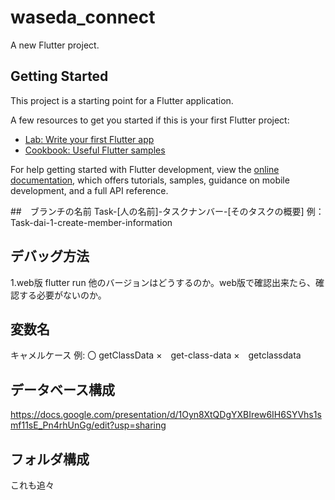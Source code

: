 # waseda_connect

A new Flutter project.

## Getting Started

This project is a starting point for a Flutter application.

A few resources to get you started if this is your first Flutter project:

- [Lab: Write your first Flutter app](https://docs.flutter.dev/get-started/codelab)
- [Cookbook: Useful Flutter samples](https://docs.flutter.dev/cookbook)

For help getting started with Flutter development, view the
[online documentation](https://docs.flutter.dev/), which offers tutorials,
samples, guidance on mobile development, and a full API reference.

##　ブランチの名前
Task-[人の名前]-タスクナンバー-[そのタスクの概要]
例：Task-dai-1-create-member-information

## デバッグ方法
1.web版
    flutter run
他のバージョンはどうするのか。web版で確認出来たら、確認する必要がないのか。

## 変数名
キャメルケース
例:
〇 getClassData
×　get-class-data
×　getclassdata

## データベース構成
https://docs.google.com/presentation/d/1Oyn8XtQDgYXBIrew6IH6SYVhs1smf11sE_Pn4rhUnGg/edit?usp=sharing

## フォルダ構成
これも追々



